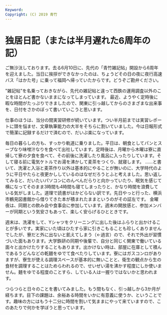 ```yaml
---
Keyword: 
Copyright: (C) 2019 青竹
---
```


# 独居日記（または半月遅れた6周年の記）

ご無沙汰しております。去る6月10日に、先代の「青竹雑記帖」開設から6周年を迎えました。当日に挨拶ができなかったのは、ちょうどその日の夜に夜行高速バス「はかた号」に乗って福岡へ帰っていたからです。どうぞご勘弁ください。

"雑記帖"を名乗っておきながら、先代の雑記帖と違って西鉄の運用調査以外のことをほとんど書かないままになってしまっています。
最近、ようやく定時後に暇な時間がたっぷりできましたので、関東に引っ越してからのさまざまな出来事を、日付をさかのぼって書いていこうと思います。

仕事のほうは、当分の間実習研修が続いています。つい半月前までは実習レポートに頭を悩ませ、文章執筆能力の大半をそちらに割いていました。今は日報形式で簡潔に記録するだけで済むので、だいぶ楽になっています。

毎日の暮らしの方も、すっかり軌道に乗りました。平日は、朝食としてパンとスープなり味噌汁なりを食べて出社しています。定時後は、月曜から木曜は寮に直帰して寮の夕食を食べて、その前後に洗濯したり風呂に入ったりしています。そして寝る前に電気ケトルでお湯を沸かして麦茶をつくり、就寝します。
……と書いて、洗濯と入浴と麦茶作り以外は基本的にやることが無いのに、大学時代のように平日やたらと夜更かししているのはなぜだろうとふと考えました。思い返してみると、だいたいパソコンにのんべんだらりと向かっていたり、眠気を感じて横になってそのまま3時間も4時間も寝てしまったりと、かなり時間を浪費している気がしました。道理で読書がはかどらない訳です。先日やっと行った、横浜市鶴見図書館から借りてきた本が積まれたままというのがその証左です。
金曜夜は、同期との飲み会や食事会に参加しています。週末の開放感と、参加メンバーが同期という気安さもあって、楽しく安らげるひとときです。

週末は、洗濯をして、Yシャツをクリーニングに出した後はふらりと出かけることが多いです。実家にいた頃はひたすら家に引きこもることも珍しくありませんでしたが、寮だと外に出ないと飢えてしまう（←過言）ので、それで外出が習慣づいた面もあります。大学鉄研の同期や後輩で、自分と同じく関東で働いている面々と出かけたりすることもあります。出かけない時は、部屋に在庫として積んであるうどんなどの乾麺をゆでて食べたりしています。寮にはガスコンロがありますが、寮生が使える調理スペースが基本的に無いことと、衛生の観点から生の食材を調理することはためらわれるので、せいぜい湯を沸かす程度にしか使いません。麺をゆでる程度のことすら、している人は一握りではないかと思われます。

つらつらと日々のことを書いてみました。もう間もなく、引っ越しから3か月が経ちます。目下の課題は、余裕ある時間をいかに有意義に使うか、ということです。趣味の方にはもう十二分に時間を割いて気ままにやって来ていますので、このあたりで何かを学ぼうと思っています。

